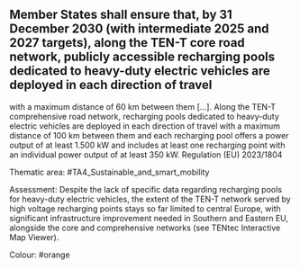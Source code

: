 ## Member States shall ensure that, by 31 December 2030 (with intermediate 2025 and 2027 targets), along the TEN-T core road network, publicly accessible recharging pools dedicated to heavy-duty electric vehicles are deployed in each direction of travel
with a maximum distance of 60 km between them [...]. Along the TEN-T comprehensive road network, recharging pools dedicated to heavy-duty electric vehicles are deployed in each direction of travel with a maximum distance of 100 km between them and each recharging pool offers a power output of at least 1.500 kW and includes at least one recharging point with an individual power output of at least 350 kW. Regulation (EU) 2023/1804

Thematic area: #TA4_Sustainable_and_smart_mobility

Assessment: Despite the lack of specific data regarding recharging pools for heavy-duty electric vehicles, the extent of the TEN-T network served by high voltage recharging points stays so far limited to central Europe, with significant infrastructure improvement needed in Southern and Eastern EU, alongside the core and comprehensive networks (see TENtec Interactive Map Viewer).

Colour: #orange